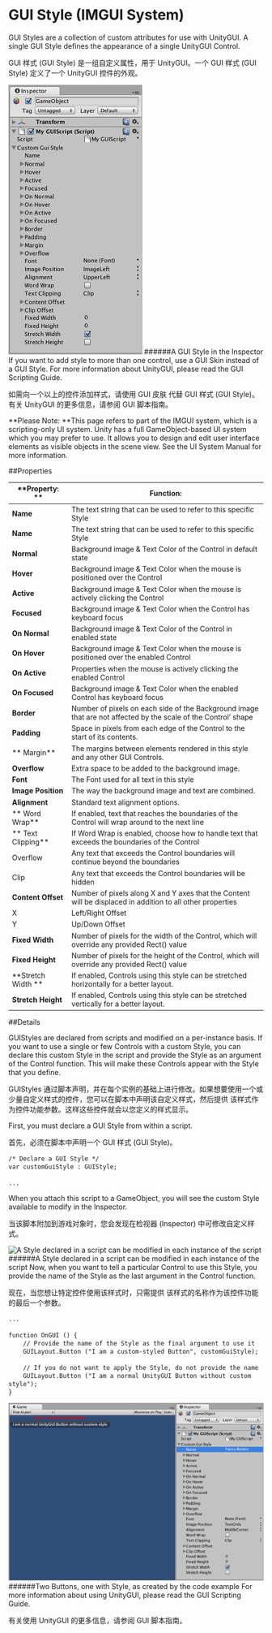 # GUI Style (IMGUI System)

GUI Styles are a collection of custom attributes for use with UnityGUI. A single GUI Style defines the appearance of a single UnityGUI Control.

GUI 样式 (GUI Style) 是一组自定义属性，用于 UnityGUI。一个 GUI 样式 (GUI Style) 定义了一个 UnityGUI 控件的外观。

![A GUI Style in the Inspector](Main/GuiStyleInspector.png)
######A GUI Style in the Inspector
If you want to add style to more than one control, use a GUI Skin instead of a GUI Style. For more information about UnityGUI, please read the GUI Scripting Guide.

如需向一个以上的控件添加样式，请使用 GUI 皮肤 代替 GUI 样式 (GUI Style)。有关 UnityGUI 的更多信息，请参阅 GUI 脚本指南。

**Please Note: **This page refers to part of the IMGUI system, which is a scripting-only UI system. Unity has a full GameObject-based UI system which you may prefer to use. It allows you to design and edit user interface elements as visible objects in the scene view. See the UI System Manual for more information.

##Properties

| **Property:	** | **Function:** |
| -- | -- |
| **Name**	 | The text string that can be used to refer to this specific Style |
| **Name**	 | The text string that can be used to refer to this specific Style |
| **Normal**	 | Background image & Text Color of the Control in default state |
| **Hover**	 | Background image & Text Color when the mouse is positioned over the Control |
| **Active**	 | Background image & Text Color when the mouse is actively clicking the Control |
| **Focused**	 | Background image & Text Color when the Control has keyboard focus |
| **On Normal**	 | Background image & Text Color of the Control in enabled state |
| **On Hover**	 | Background image & Text Color when the mouse is positioned over the enabled Control |
| **On Active**	 | Properties when the mouse is actively clicking the enabled Control |
| **On Focused**	 | Background image & Text Color when the enabled Control has keyboard focus |
| **Border**	 | Number of pixels on each side of the Background image that are not affected by the scale of the Control’ shape |
| **Padding**	 | Space in pixels from each edge of the Control to the start of its contents. |
|** Margin**	 | The margins between elements rendered in this style and any other GUI Controls. |
| **Overflow**	 | Extra space to be added to the background image. |
| **Font**	 | The Font used for all text in this style |
| **Image Position**	 | The way the background image and text are combined. |
| **Alignment**	 | Standard text alignment options. |
|** Word Wrap**	 | If enabled, text that reaches the boundaries of the Control will wrap around to the next line |
|** Text Clipping**	 | If Word Wrap is enabled, choose how to handle text that exceeds the boundaries of the Control |
|         Overflow	 | Any text that exceeds the Control boundaries will continue beyond the boundaries |
|         Clip	 | Any text that exceeds the Control boundaries will be hidden |
| **Content Offset**	 | Number of pixels along X and Y axes that the Content will be displaced in addition to all other properties |
|         X	 | Left/Right Offset |
|         Y	 | Up/Down Offset |
| **Fixed Width**	 | Number of pixels for the width of the Control, which will override any provided Rect() value |
| **Fixed Height**	 | Number of pixels for the height of the Control, which will override any provided Rect() value |
| **Stretch Width	** | If enabled, Controls using this style can be stretched horizontally for a better layout. |
| **Stretch Height**	 | If enabled, Controls using this style can be stretched vertically for a better layout. |
##Details

GUIStyles are declared from scripts and modified on a per-instance basis. If you want to use a single or few Controls with a custom Style, you can declare this custom Style in the script and provide the Style as an argument of the Control function. This will make these Controls appear with the Style that you define.

GUIStyles 通过脚本声明，并在每个实例的基础上进行修改。如果想要使用一个或少量自定义样式的控件，您可以在脚本中声明该自定义样式，然后提供 该样式作为控件功能参数。这样这些控件就会以您定义的样式显示。

First, you must declare a GUI Style from within a script.

首先，必须在脚本中声明一个 GUI 样式 (GUI Style)。

```
/* Declare a GUI Style */
var customGuiStyle : GUIStyle;

...
```


When you attach this script to a GameObject, you will see the custom Style available to modify in the Inspector.

当该脚本附加到游戏对象时，您会发现在检视器 (Inspector) 中可修改自定义样式。

![A Style declared in a script can be modified in each instance of the script](Main/ModifyingStyleInInspector.png)
######A Style declared in a script can be modified in each instance of the script
Now, when you want to tell a particular Control to use this Style, you provide the name of the Style as the last argument in the Control function.

现在，当您想让特定控件使用该样式时，只需提供 该样式的名称作为该控件功能的最后一个参数。

```
...

function OnGUI () {
    // Provide the name of the Style as the final argument to use it
    GUILayout.Button ("I am a custom-styled Button", customGuiStyle);

    // If you do not want to apply the Style, do not provide the name
    GUILayout.Button ("I am a normal UnityGUI Button without custom style");
}

```

![Two Buttons, one with Style, as created by the code example](Main/guiStyle-TwoButtonsOneIsStyled.png)
######Two Buttons, one with Style, as created by the code example
For more information about using UnityGUI, please read the GUI Scripting Guide.

有关使用 UnityGUI 的更多信息，请参阅 GUI 脚本指南。